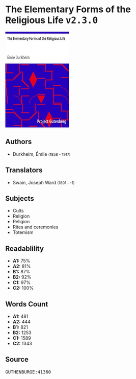 # The Elementary Forms of the Religious Life <kbd>v2.3.0</kbd>

![](./cover.medium.jpg "")

## Authors


 - Durkheim, Émile <small>(1858 - 1917)</small>

## Translators


 - Swain, Joseph Ward <small>(1891 - -1)</small>

## Subjects


 - Cults
 - Religion
 - Religion
 - Rites and ceremonies
 - Totemism

## Readablility


 - **A1:** 75%
 - **A2:** 81%
 - **B1:** 87%
 - **B2:** 92%
 - **C1:** 97%
 - **C2:** 100%

## Words Count


 - **A1:** 481
 - **A2:** 444
 - **B1:** 821
 - **B2:** 1253
 - **C1:** 1589
 - **C2:** 1343

## Source


<kbd>GUTHENBURGE:41360</kbd>
